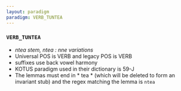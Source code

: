 ```yaml
---
layout: paradigm
paradigm: VERB_TUNTEA
---
```

### ` VERB_TUNTEA `

* _ntea stem, ntea : nne variations_
* Universal POS is VERB and legacy POS is VERB
* suffixes use back vowel harmony
* KOTUS paradigm used in their dictionary is 59-J
* The lemmas must end in * tea * (which will be deleted to form an invariant stub) and the regex matching the lemma is ` ntea `
